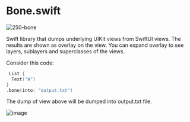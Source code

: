 # Bone.swift

![250-bone](https://github.com/filipvabrousek/Bone/assets/18376136/857e695b-d1ee-410f-a13e-b6d4bc51580d)

Swift library that dumps underlying UIKit views from SwiftUI views.
The results are shown as overlay on the view.
You can expand overlay to see layers, sublayers and superclasses of the views.


Consider this code:

```swift
 List {
  Text("A")
}
.bone(into: "output.txt")
```

The dump of view above will be dumped into output.txt file.


![image](https://github.com/filipvabrousek/Bone/assets/18376136/20fb3241-6c4b-43fd-b7ce-088ebde65d2c)

